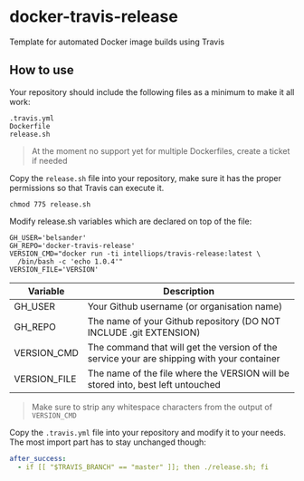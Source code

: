 # docker-travis-release

Template for automated Docker image builds using Travis

## How to use

Your repository should include the following files as a minimum to make it all
work:
```shell
.travis.yml
Dockerfile
release.sh
```
> At the moment no support yet for multiple Dockerfiles, create a ticket if
> needed

Copy the `release.sh` file into your repository, make sure it has the proper
permissions so that Travis can execute it.
```shell
chmod 775 release.sh
```

Modify release.sh variables which are declared on top of the file:
```shell
GH_USER='belsander'
GH_REPO='docker-travis-release'
VERSION_CMD="docker run -ti intelliops/travis-release:latest \
  /bin/bash -c 'echo 1.0.4'"
VERSION_FILE='VERSION'
```
Variable|Description
--------|-----------
GH_USER|Your Github username (or organisation name)
GH_REPO|The name of your Github repository (DO NOT INCLUDE .git EXTENSION)
VERSION_CMD|The command that will get the version of the service your are shipping with your container
VERSION_FILE|The name of the file where the VERSION will be stored into, best left untouched

>Make sure to strip any whitespace characters from the output of `VERSION_CMD`

Copy the `.travis.yml` file into your repository and modify it to your needs.
The most import part has to stay unchanged though:
```yaml
after_success:
  - if [[ "$TRAVIS_BRANCH" == "master" ]]; then ./release.sh; fi
```
